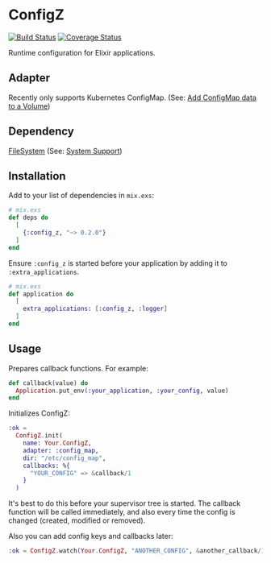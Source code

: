 # ConfigZ

[![Build Status](https://travis-ci.org/cctiger36/config_z.svg?branch=master)](https://travis-ci.org/cctiger36/config_z)
[![Coverage Status](https://coveralls.io/repos/github/cctiger36/config_z/badge.svg?branch=master)](https://coveralls.io/github/cctiger36/config_z?branch=master)

Runtime configuration for Elixir applications.

## Adapter

Recently only supports Kubernetes ConfigMap. (See: [Add ConfigMap data to a Volume](https://kubernetes.io/docs/tasks/configure-pod-container/configure-pod-configmap/#add-configmap-data-to-a-volume))

## Dependency

[FileSystem](https://github.com/falood/file_system) (See: [System Support](https://github.com/falood/file_system#system-support))

## Installation

Add to your list of dependencies in `mix.exs`:
```elixir
# mix.exs
def deps do
  [
    {:config_z, "~> 0.2.0"}
  ]
end
```

Ensure `:config_z` is started before your application by adding it to `:extra_applications`.
```elixir
# mix.exs
def application do
  [
    extra_applications: [:config_z, :logger]
  ]
end
```

## Usage

Prepares callback functions. For example:
```elixir
def callback(value) do
  Application.put_env(:your_application, :your_config, value)
end
```

Initializes ConfigZ:
```elixir
:ok =
  ConfigZ.init(
    name: Your.ConfigZ,
    adapter: :config_map,
    dir: "/etc/config_map",
    callbacks: %{
      "YOUR_CONFIG" => &callback/1
    }
  )
```

It's best to do this before your supervisor tree is started. The callback function will be called immediately, and also every time the config is changed (created, modified or removed).

Also you can add config keys and callbacks later:
```elixir
:ok = ConfigZ.watch(Your.ConfigZ, "ANOTHER_CONFIG", &another_callback/1)
```
